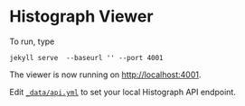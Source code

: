 # Histograph Viewer

To run, type

    jekyll serve  --baseurl '' --port 4001

The viewer is now running on [http://localhost:4001](http://localhost:4001).

Edit [`_data/api.yml`](_data/api.yml) to set your local Histograph API endpoint.
